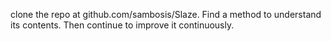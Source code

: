 clone the repo at github.com/sambosis/Slaze. Find a method to understand its contents. Then continue to improve it continuously.